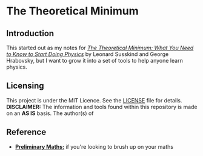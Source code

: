 # The Theoretical Minimum

## Introduction

This started out as my notes for _[The Theoretical Minimum: What You Need to Know to Start Doing Physics](https://www.amazon.com/Theoretical-Minimum-Start-Doing-Physics/dp/0465075681)_ by Leonard Susskind and George Hrabovsky, but I want to grow it into a set of tools to help anyone learn physics.

## Licensing
This project is under the MIT Licence. See the [LICENSE](LICENSE) file for details. __DISCLAIMER:__ The information and tools found within this repository is made on an __AS IS__ basis. The author(s) of

## Reference

* __[Preliminary Maths:](PreliminaryMaths.wiki)__ if you're looking to brush up on your maths 
